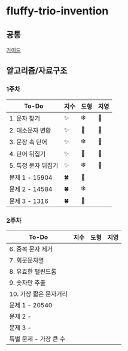 # fluffy-trio-invention

## 공통
[가이드](./GUIDE.md)

## 알고리즘/자료구조

### 1주차
| To-Do | 지수 | 도형 | 지영 |
| ------- | ------- | ------ | ------ | 
|1. 문자 찾기| ✨ | :snowflake: | 📕 |
|2. 대소문자 변환| ✨ | :hibiscus: | 📙 |
|3. 문장 속 단어| ✨ | :snowflake: | 📒 |
|4. 단어 뒤집기| ✨ | :hibiscus: | 📗 |
|5. 특정 문자 뒤집기| ✨ | :snowflake:| 📘 |
|문제 1 - 15904 | 🍀 | :hibiscus: | |
|문제 2 - 14584 | 🍀 | :snowflake: | |
|문제 3 - 1316  | 🍀 | :hibiscus: | |

### 2주차
| To-Do | 지수 | 도형 | 지영 |
| ------- | ------- | ------ | ------ | 
|6. 중복 문자 제거|  |  |  |
|7. 회문문자열|  |  |  |
|8. 유효한 팰린드롬|  |  |  |
|9. 숫자만 추출|  |  |  |
|10. 가장 짧은 문자거리|  | |  |
|문제 1 - 20540 |  |  | |
|문제 2 - |  |  | |
|문제 3 -  |  |  | |
|특별 문제 - 가장 큰 수 |  |  | |